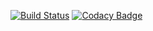 [![Build Status](https://travis-ci.org/8-Bit-Warframe/Lost-Sector-desktop.svg?branch=master)](https://travis-ci.org/8-Bit-Warframe/Lost-Sector-desktop) [![Codacy Badge](https://api.codacy.com/project/badge/Grade/713b5f5dc2a54821aa9e1dc09a356726)](https://www.codacy.com/app/ben-ezard/Lost-Sector-desktop)
